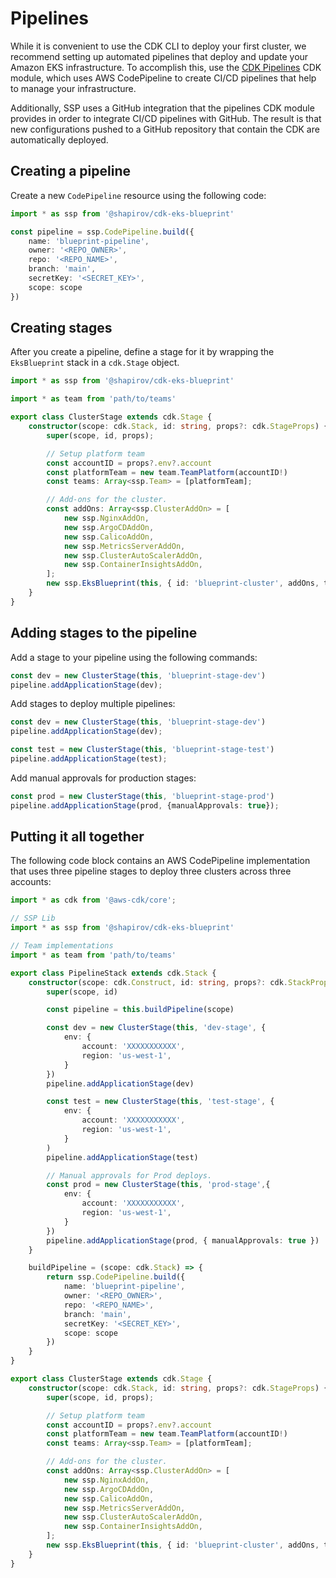 # Pipelines

While it is convenient to use the CDK CLI to deploy your first cluster, we recommend setting up automated pipelines that deploy and update your Amazon EKS infrastructure. To accomplish this, use the [CDK Pipelines](https://docs.aws.amazon.com/cdk/api/latest/docs/pipelines-readme.html) CDK module, which uses AWS CodePipeline to create CI/CD pipelines that help to manage your infrastructure. 

Additionally, SSP uses a GitHub integration that the pipelines CDK module provides in order to integrate CI/CD pipelines with GitHub. The result is that new configurations pushed to a GitHub repository that contain the CDK are automatically deployed.

## Creating a pipeline

Create a new `CodePipeline` resource using the following code: 

```typescript
import * as ssp from '@shapirov/cdk-eks-blueprint'

const pipeline = ssp.CodePipeline.build({
    name: 'blueprint-pipeline',
    owner: '<REPO_OWNER>',
    repo: '<REPO_NAME>',
    branch: 'main',
    secretKey: '<SECRET_KEY>',
    scope: scope
})
```

## Creating stages 

After you create a pipeline, define a stage for it by wrapping the `EksBlueprint` stack in a `cdk.Stage` object.  

```typescript
import * as ssp from '@shapirov/cdk-eks-blueprint'

import * as team from 'path/to/teams'

export class ClusterStage extends cdk.Stage {
    constructor(scope: cdk.Stack, id: string, props?: cdk.StageProps) {
        super(scope, id, props);

        // Setup platform team
        const accountID = props?.env?.account
        const platformTeam = new team.TeamPlatform(accountID!)
        const teams: Array<ssp.Team> = [platformTeam];

        // Add-ons for the cluster.
        const addOns: Array<ssp.ClusterAddOn> = [
            new ssp.NginxAddOn,
            new ssp.ArgoCDAddOn,
            new ssp.CalicoAddOn,
            new ssp.MetricsServerAddOn,
            new ssp.ClusterAutoScalerAddOn,
            new ssp.ContainerInsightsAddOn,
        ];
        new ssp.EksBlueprint(this, { id: 'blueprint-cluster', addOns, teams }, props);
    }
}
```

## Adding stages to the pipeline 

Add a stage to your pipeline using the following commands: 

```typescript
const dev = new ClusterStage(this, 'blueprint-stage-dev')
pipeline.addApplicationStage(dev);
```

Add stages to deploy multiple pipelines:

```typescript
const dev = new ClusterStage(this, 'blueprint-stage-dev')
pipeline.addApplicationStage(dev);

const test = new ClusterStage(this, 'blueprint-stage-test')
pipeline.addApplicationStage(test);
```

Add manual approvals for production stages: 

```typescript
const prod = new ClusterStage(this, 'blueprint-stage-prod')
pipeline.addApplicationStage(prod, {manualApprovals: true});
```

## Putting it all together

The following code block contains an AWS CodePipeline implementation that uses three pipeline stages to deploy three clusters across three accounts: 

```typescript
import * as cdk from '@aws-cdk/core';

// SSP Lib
import * as ssp from '@shapirov/cdk-eks-blueprint'

// Team implementations
import * as team from 'path/to/teams'

export class PipelineStack extends cdk.Stack {
    constructor(scope: cdk.Construct, id: string, props?: cdk.StackProps) {
        super(scope, id)

        const pipeline = this.buildPipeline(scope)

        const dev = new ClusterStage(this, 'dev-stage', {
            env: {
                account: 'XXXXXXXXXXX',
                region: 'us-west-1',
            }
        })
        pipeline.addApplicationStage(dev)

        const test = new ClusterStage(this, 'test-stage', {
            env: {
                account: 'XXXXXXXXXXX',
                region: 'us-west-1',
            }
        )
        pipeline.addApplicationStage(test)  

        // Manual approvals for Prod deploys.
        const prod = new ClusterStage(this, 'prod-stage',{
            env: {
                account: 'XXXXXXXXXXX',
                region: 'us-west-1',
            }
        })
        pipeline.addApplicationStage(prod, { manualApprovals: true })
    }

    buildPipeline = (scope: cdk.Stack) => {
        return ssp.CodePipeline.build({
            name: 'blueprint-pipeline',
            owner: '<REPO_OWNER>',
            repo: '<REPO_NAME>',
            branch: 'main',
            secretKey: '<SECRET_KEY>',
            scope: scope
        })
    }
}

export class ClusterStage extends cdk.Stage {
    constructor(scope: cdk.Stack, id: string, props?: cdk.StageProps) {
        super(scope, id, props);

        // Setup platform team
        const accountID = props?.env?.account
        const platformTeam = new team.TeamPlatform(accountID!)
        const teams: Array<ssp.Team> = [platformTeam];

        // Add-ons for the cluster.
        const addOns: Array<ssp.ClusterAddOn> = [
            new ssp.NginxAddOn,
            new ssp.ArgoCDAddOn,
            new ssp.CalicoAddOn,
            new ssp.MetricsServerAddOn,
            new ssp.ClusterAutoScalerAddOn,
            new ssp.ContainerInsightsAddOn,
        ];
        new ssp.EksBlueprint(this, { id: 'blueprint-cluster', addOns, teams }, props);
    }
}
```
